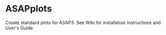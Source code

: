 # ASAPplots
Create standard plots for ASAP3. See Wiki for installation instructions and User's Guide.

